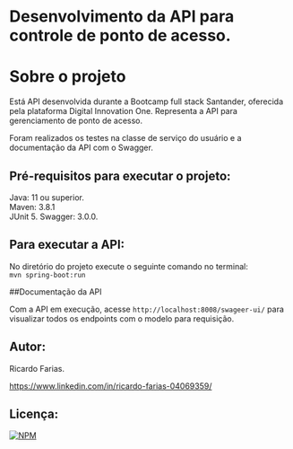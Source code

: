 # Desenvolvimento da API para controle de ponto de acesso.

# Sobre o projeto 

Está API desenvolvida durante a Bootcamp full stack Santander, oferecida pela plataforma Digital Innovation One.
Representa a API para gerenciamento de ponto de acesso.

Foram realizados os testes na classe de serviço do usuário e a documentação da API com o Swagger.  

## Pré-requisitos para executar o projeto:

Java: 11 ou superior.  
Maven: 3.8.1  
JUnit 5.
Swagger: 3.0.0.

## Para executar a API:

No diretório do projeto execute o seguinte comando no terminal:  
`mvn spring-boot:run` 

##Documentação da API

Com a API em execução, acesse `http://localhost:8008/swageer-ui/` para visualizar todos os endpoints com o modelo para requisição.

## Autor:

Ricardo Farias.

https://www.linkedin.com/in/ricardo-farias-04069359/

## Licença:

[![NPM](http://img.shields.io/npm/l/react)](https://github.com/ricardo14231/access-point-control/blob/master/LICENSE)